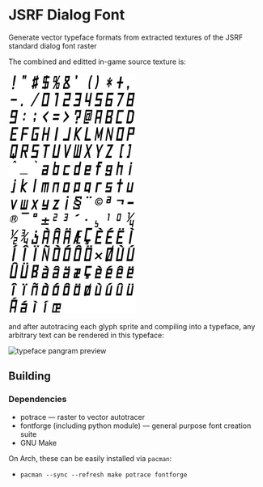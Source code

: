 # JSRF Dialog Font
Generate vector typeface formats from extracted textures of the JSRF standard dialog font raster

The combined and editted in-game source texture is:

![font source texture](media/jsrf-font-accents.png)

and after autotracing each glyph sprite and compiling into a typeface, any arbitrary text can be rendered in this typeface:

![typeface pangram preview](https://user-images.githubusercontent.com/99629389/154042887-4247e733-753e-49ff-ad5a-79423d2eddbd.png)

## Building

### Dependencies
* potrace &mdash; raster to vector autotracer
* fontforge (including python module) &mdash; general purpose font creation suite 
* GNU Make

On Arch, these can be easily installed via `pacman`:
* `pacman --sync --refresh make potrace fontforge`
